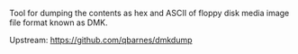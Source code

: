 Tool for dumping the contents as hex and ASCII of floppy disk media
image file format known as DMK.

Upstream: https://github.com/qbarnes/dmkdump
